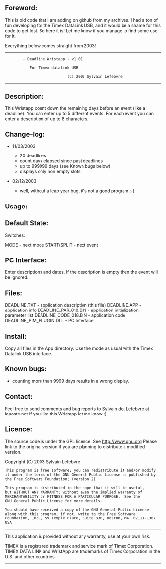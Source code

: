 Foreword:
--------

This is old code that I am adding on github from my archives. I had a ton of fun
developing for the Timex DataLink USB, and it would be a shame for this code to
get lost. So here it is! Let me know if you manage to find some use for it.

Everything below comes straight from 2003!

---------------------------------------------------------
            - Deadline Wristapp - v1.01

               For Timex datalink USB

                                (c) 2003 Sylvain Lefebvre
---------------------------------------------------------

Description:
------------

This Wristapp count down the remaining days before an event (like a deadline). 
You can enter up to 5 different events. For each event you can enter a description 
of up to 8 characters.

Change-log:
-----------

* 11/03/2003

    + 20 deadlines
    + count days elapsed since past deadlines
    + up to 999999 days (see Known bugs below)
    + displays only non empty slots

* 02/12/2003

    + well, without a leap year bug, it's not a good program ;-)

Usage:
------

 Default State:
 --------------

  Switches:

   MODE        - next mode
   START/SPLIT - next event

  PC Interface:
  -------------

   Enter descriptions and dates. If the description is empty then the event will be
   ignored.

Files:
------

 DEADLINE.TXT             - application description (this file)
 DEADLINE.APP             - application info
 DEADLINE_PAR_018.BIN     - application initialization parameter list
 DEADLINE_CODE_018.BIN    - application code
 DEADLINE_PIM_PLUGIN.DLL  - PC Interface

Install:
--------

Copy all files in the App directory. Use the mode as usual with 
the Timex Datalink USB interface.

Known bugs:
-----------

* counting more than 9999 days results in a wrong display.

Contact:
--------

Feel free to send comments and bug reports to Sylvain dot Lefebvre at laposte.net
If you like this Wristapp let me know :)

Licence:
--------

The source code is under the GPL licence. See http://www.gnu.org
Please link to the original version if you are planning to distribute
a modified version.

Copyright (C) 2003 Sylvain Lefebvre

    This program is free software; you can redistribute it and/or modify
    it under the terms of the GNU General Public License as published by
    the Free Software Foundation; (version 2)

    This program is distributed in the hope that it will be useful,
    but WITHOUT ANY WARRANTY; without even the implied warranty of
    MERCHANTABILITY or FITNESS FOR A PARTICULAR PURPOSE.  See the
    GNU General Public License for more details.

    You should have received a copy of the GNU General Public License
    along with this program; if not, write to the Free Software
    Foundation, Inc., 59 Temple Place, Suite 330, Boston, MA  02111-1307  USA

-----

This application is provided without any warranty, use at your own risk.

TIMEX is a registered trademark and service mark of Timex Corporation.
TIMEX DATA LINK and WristApp are trademarks of Timex Corporation in the U.S. and other
countries.

-----


    

